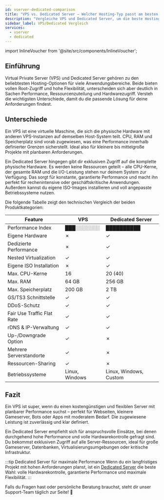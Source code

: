 ```yaml
---
id: vserver-dedicated-comparison
title: "VPS vs. Dedicated Server – Welcher Hosting-Typ passt am besten zu dir?"
description: "Vergleiche VPS und Dedicated Server, um die beste Hosting-Lösung für deine Bedürfnisse zu finden und Performance sowie Ressourcen zu optimieren → Jetzt mehr erfahren"
sidebar_label: VPS/Dedicated Vergleich
services:
  - vserver	
  - dedicated
---
```


import InlineVoucher from '@site/src/components/InlineVoucher';

## Einführung

Virtual Private Server (VPS) und Dedicated Server gehören zu den beliebtesten Hosting-Optionen für viele Anwendungsbereiche. Beide bieten vollen Root-Zugriff und hohe Flexibilität, unterscheiden sich aber deutlich in Sachen Performance, Ressourcenzuteilung und Hardwarezugriff. Versteh die wichtigsten Unterschiede, damit du die passende Lösung für deine Anforderungen findest.

<InlineVoucher />

## Unterschiede

Ein VPS ist eine virtuelle Maschine, die sich die physische Hardware mit anderen VPS-Instanzen auf demselben Host-System teilt. CPU, RAM und Speicherplatz sind vorab zugewiesen, was eine Performance innerhalb definierter Grenzen sicherstellt. Ideal also für kleinere bis mittelgroße Projekte mit planbaren Anforderungen.

Ein Dedicated Server hingegen gibt dir exklusiven Zugriff auf die komplette physische Hardware. Es werden keine Ressourcen geteilt – alle CPU-Kerne, der gesamte RAM und die I/O-Leistung stehen nur deinem System zur Verfügung. Das sorgt für konstante, garantierte Performance und macht ihn perfekt für rechenintensive oder geschäftskritische Anwendungen. Außerdem kannst du eigene ISO-Images installieren und voll angepasste Betriebssysteme nutzen.

Die folgende Tabelle zeigt den technischen Vergleich der beiden Produktkategorien:

| Feature                    | VPS            | Dedicated Server       |
| -------------------------- | -------------- | ---------------------- |
| Performance Index          | ███░░░░░░░     | ██████████             |
| Eigene Hardware            | ✗              | ✓                      |
| Dedizierte Performance     | ✗              | ✓                      |
| Nested Virtualization      | ✓              | ✓                      |
| Eigene ISO Installation    | ✗              | ✓                      |
| Max. CPU-Kerne             | 16             | 20 (40)                |
| Max. RAM                  | 64 GB          | 256 GB                 |
| Max. Speicherplatz         | 200 GB         | 2 TB                   |
| GS/TS3 Schnittstelle       | ✓              | ✓                      |
| DDoS-Schutz                | ✓              | ✓                      |
| Fair Use Traffic Flat Rate | ✓              | ✓                      |
| rDNS & IP-Verwaltung       | ✓              | ✓                      |
| Up-/Downgrade Option       | ✓              | ✗                      |
| Mehrere Serverstandorte    | ✓              | ✗                      |
| Ressourcen-Sharing         | ✓              | ✗                      |
| Betriebssysteme            | Linux, Windows | Linux, Windows, Custom |

## Fazit

Ein VPS ist super, wenn du einen kostengünstigen und flexiblen Server mit planbarer Performance suchst – perfekt für Webseiten, kleinere Gameserver, Bots oder Apps mit moderatem Bedarf. Die zugewiesene Leistung ist zuverlässig und klar definiert.

Ein Dedicated Server empfiehlt sich für anspruchsvolle Einsätze, bei denen durchgehend hohe Performance und volle Hardwarekontrolle gefragt sind. Du bekommst exklusiven Zugriff auf alle Server-Ressourcen, ideal für große Gameserver, Datenbanken, Virtualisierungsumgebungen oder kritische Infrastruktur.

:::tip Dedicated Server für maximale Performance
Wenn du ein langfristiges Projekt mit hohen Anforderungen planst, ist ein [Dedicated Server](dedicated-introduction.md) die beste Wahl: volle Hardwarekontrolle, garantierte Performance und maximale Flexibilität.
:::

Falls du Fragen hast oder persönliche Beratung brauchst, steht dir unser Support-Team täglich zur Seite! 🙂

<InlineVoucher />